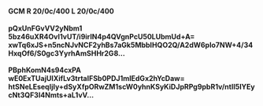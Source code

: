 #### GCM R 20/0c/400 L 20/0c/400
**pQxUnFGvVV2yNbm1**<br/>**5bz46uXR4OvI1vUT/i9irIN4p4QVgnPcU50LUbmUd+A=**<br/>**xwTq6xJS+n5ncNJvNCF2yhBs7aGk5MbbIHQO2Q/A2dW6plo7NW+4/34HxqOf6/S0gc3YyrhAmSHHr2G8...**<br/><br/>
**PBphKomN4s94cxPA**<br/>**wE0ExTUajUIXifLv3trtaIFSb0PDJ1mlEdGx2hYcDaw=**<br/>**htSNeLEseqIjIy+dSyXfpORwZM1scW0yhnKSyKiDJpRPg9pbR1v/ntIl5IYEycNt3QF3I4Nmts+aL1vV...**